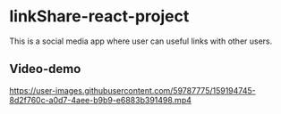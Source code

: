 # linkShare-react-project
This is a social media app where user can useful links with other users.

## Video-demo

https://user-images.githubusercontent.com/59787775/159194745-8d2f760c-a0d7-4aee-b9b9-e6883b391498.mp4


